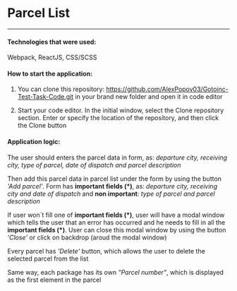 # Parcel List

---

#### Technologies that were used:

Webpack, ReactJS, CSS/SCSS

#### How to start the application:

1. You can clone this repository: https://github.com/AlexPopov03/Gotoinc-Test-Task-Code.git in your brand new folder and open it in code editor

2. Start your code editor. In the initial window, select the Clone repository section. Enter or specify the location of the repository, and then click the Clone button

#### Application logic:

The user should enters the parcel data in form, as: *departure city, receiving city, type of parcel, date of dispatch and parcel description*

Then add this parcel data in parcel list under the form by using the button *'Add parcel'*. Form has **important fields (*)**, as:  *departure city, receiving city and date of dispatch* and **non important**: *type of parcel and parcel description*

If user won`t fill one of **important fields (*)**, user will have a modal window which tells the user that an error has occurred and he needs to fill in all the **important fields (*)**. User can close this modal window by using the button *'Close'* or click on backdrop (aroud the modal window)

Every parcel has *'Delete'* button, which allows the user to delete the selected parcel from the list

Same way, each package has its own *"Parcel number"*, which is displayed as the first element in the parcel
